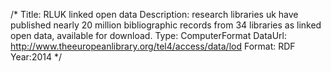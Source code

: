 /*
Title: RLUK linked open data
Description:  research libraries uk have published nearly 20 million bibliographic records from 34 libraries as linked open data, available for download.
Type: ComputerFormat
DataUrl: http://www.theeuropeanlibrary.org/tel4/access/data/lod
Format: RDF
Year:2014
*/